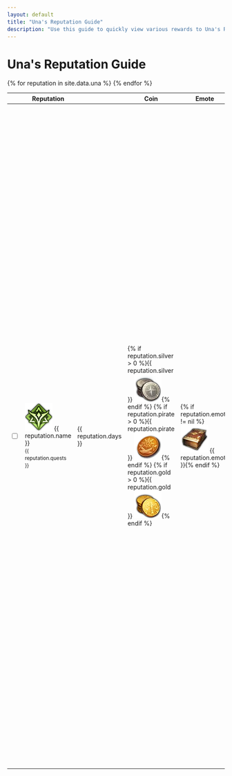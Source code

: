 ```yaml
---
layout: default
title: "Una's Reputation Guide"
description: "Use this guide to quickly view various rewards to Una's Reputation, and keep track of ones that have already been completed."
---
```


<h1>Una's Reputation Guide</h1>

<div class="progressbar-container">
  <div class="progressbar-bar"></div>
  <div class="progressbar-label"></div>
</div>
<div class = "ready"></div>

<table id="sortUna">
  <thead>
    <tr>
      <th class="no-sort"></th>
      <th>Reputation</th>
      <th data-toggle="tooltip" data-placement="top" title="Minimum days to acquire."><i style="font-size:30px" class="las la-calendar-day"></i></th>
      <th>Coin</th>
      <th>Emote</th>
      <th>Potion</th>
      <th>Craft</th>
      <th>Collection</th>
      <th>Mount</th>
      <th>Card</th>
      <th>Island Token</th>
      <th>Other</th>
    </tr>
  </thead>
  <tbody>
    {% for reputation in site.data.una %}
      <tr>
        <td>
          <input type="checkbox" id="{{ reputation.id }}" class="box">
        </td>
        <td> 
          <img class="lost-icon" src="/assets/img/icon/una.png" /> {{ reputation.name }}
          <br />
          <small>{{ reputation.quests }}</small>
        </td>
        <td> 
          <span data-toggle="tooltip" data-placement="top" title="Minimum days to acquire.">{{ reputation.days }}</span>
        </td>  
        <td>
          {% if reputation.silver > 0 %}{{ reputation.silver }} <img class="lost-icon" src="/assets/img/icon/silver.png" />{% endif %}
          {% if reputation.pirate > 0 %}{{ reputation.pirate }} <img class="lost-icon" src="/assets/img/icon/pirate.png" />{% endif %}
          {% if reputation.gold > 0 %}{{ reputation.gold }} <img class="lost-icon" src="/assets/img/icon/gold.png" />{% endif %}
        </td>
        <td>{% if reputation.emote != nil %}<img class="lost-icon" src="/assets/img/icon/emote.png" /> {{ reputation.emote }}{% endif %}</td>
        <td>
          <span style="display:none">{% if reputation.silver > 0 %}silver{% endif %} {% if reputation.pirate > 0 %}pirate{% endif %} {% if reputation.gold > 0 %}gold{% endif %}</span>
          <small>
          {% if reputation.charisma == true %}<img class="lost-icon" src="/assets/img/icon/Charisma.png" /> Charisma<br />{% endif %}
          {% if reputation.wisdom == true %}<img class="lost-icon" src="/assets/img/icon/Wisdom.png" /> Wisdom<br />{% endif %}
          {% if reputation.courage == true %}<img class="lost-icon" src="/assets/img/icon/Courage.png" /> Courage<br />{% endif %}
          {% if reputation.kindness == true %}<img class="lost-icon" src="/assets/img/icon/Kindness.png" /> Kindness<br />{% endif %}
          {% if reputation.crit == true %}<img class="lost-icon" src="/assets/img/icon/Crit.png" /> Crit<br />{% endif %}
          {% if reputation.domination == true %}<img class="lost-icon" src="/assets/img/icon/Domination.png" /> Domination<br />{% endif %}
          {% if reputation.endurance == true %}<img class="lost-icon" src="/assets/img/icon/Endurance.png" /> Endurance<br />{% endif %}
          {% if reputation.expertise == true %}<img class="lost-icon" src="/assets/img/icon/Expertise.png" /> Expertise<br />{% endif %}
          {% if reputation.swiftness == true %}<img class="lost-icon" src="/assets/img/icon/Swiftness.png" /> Swiftness<br />{% endif %}
          {% if reputation.specialization == true %}<img class="lost-icon" src="/assets/img/icon/Specialization Increase.png" /> Specialization<br />{% endif %}
          {% if reputation.vitality == true %}<img class="lost-icon" src="/assets/img/icon/Vitality Increase.png" /> Vitality<br />{% endif %}
          {% if reputation.stat == true %}<img class="lost-icon" src="/assets/img/icon/Stat Increase.png" /> Stat Increase<br />{% endif %}
          {% if reputation.skill == true %}<img class="lost-icon" src="/assets/img/icon/Skill Point.png" /> Skill Point<br />{% endif %}
          </small>
        </td>
        <td>{% if reputation.craft != nil %}<img class="lost-icon" src="/assets/img/icon/crafting.png" /> <small>Crafting Recipe: {{ reputation.craft }}</small>{% endif %}</td>
        <td>
          {% if reputation.giant != nil %} <img class="lost-icon" src="/assets/img/icon/giant-heart.png" /> <small>{{ reputation.giant }} Giant Heart</small> {% endif %}
          {% if reputation.masterpiece != nil %} <img class="lost-icon" src="/assets/img/icon/masterpiece.png" /><small>Masterpiece {{ reputation.masterpiece }}</small> {% endif %}
          {% if reputation.omnium != nil %} <img class="lost-icon" src="/assets/img/icon/omnium.png" /> <small>Omnium Star {{ reputation.omnium }}</small> {% endif %}
        </td>
        <td>{% if reputation.mount != nil %}<small>Mount: {{ reputation.mount }}</small> {% endif %}</td>
        <td>{% if reputation.card != nil %}<img class="lost-icon" src="/assets/img/icon/card.png" /> <small>{{ reputation.card }}</small> {% endif %}</td>
        <td>{% if reputation.island != nil %}<img class="lost-icon" src="/assets/img/icon/island.png" /> <small>{{ reputation.island }}</small> {% endif %}</td>
        <td>{% if reputation.other != nil %}<small>{{ reputation.other }} </small>{% endif %}</td>
      </tr>
    {% endfor %}
  </tbody>
</table>

<script>
      $(document).ready( function () {
          $('#sortUna').dataTable( {
              searchPanes: {
                  initCollapsed: true,
                  orderable: false,
                  columns: [1],
                  panes: [
                      {
                        header: 'Coin Reward',
                        options: [
                            {
                              label: 'Silver',
                              value: function(rowData, rowIdx){
                                  return rowData[5].includes('silver');
                              },
                            },
                            {
                            label: 'Pirate Coin',
                            value: function(rowData, rowIdx){
                                return rowData[5].includes('pirate');
                              },
                            },
                            {
                            label: 'Gold',
                            value: function(rowData, rowIdx){
                                return rowData[5].includes('gold');
                              },
                            }
                          ]
                        },
                      {
                        header: 'Reward Type',
                        options: [
                            {
                              label: 'Crafting Recipe',
                              value: function(rowData, rowIdx){
                                  return rowData[6] != "";
                              },
                            },
                            {
                              label: 'Emote',
                              value: function(rowData, rowIdx){
                                  return rowData[4] != "";
                              },
                            },
                            {
                              label: 'Mount',
                              value: function(rowData, rowIdx){
                                  return rowData[8] != "";
                              },
                            },
                            {
                            label: 'Card',
                            value: function(rowData, rowIdx){
                                return rowData[9] != "";
                              },
                            },
                            {
                            label: "Giant's Heart",
                            value: function(rowData, rowIdx){
                                return rowData[7].includes("Heart");
                              },
                            },
                            {
                            label: 'Masterpiece',
                            value: function(rowData, rowIdx){
                                return rowData[7].includes("Masterpiece");
                              },
                            },
                            {
                            label: 'Omnium Star',
                            value: function(rowData, rowIdx){
                                return rowData[7].includes("Omnium");
                              },
                            },
                            {
                            label: 'Island Token',
                            value: function(rowData, rowIdx){
                                return rowData[10] != "";
                              },
                            },
                            {
                              label: 'Other',
                              value: function(rowData, rowIdx){
                                  return rowData[11] != "";
                              },
                            }
                          ]
                      },
                      {
                        header: 'Increase Potion',
                        options: [
                            {
                              label: 'Kindness',
                              value: function(rowData, rowIdx){
                                  return rowData[5].includes("Kindness");
                              },
                            },
                            {
                            label: 'Charisma',
                            value: function(rowData, rowIdx){
                                return rowData[5].includes("Charisma");
                              },
                            },
                            {
                            label: 'Courage',
                            value: function(rowData, rowIdx){
                                return rowData[5].includes("Courage");
                              },
                            },
                            {
                            label: 'Wisdom',
                            value: function(rowData, rowIdx){
                                return rowData[5].includes("Wisdom");
                              },
                            },
                            {
                            label: 'Crit',
                            value: function(rowData, rowIdx){
                                return rowData[5].includes("Crit");
                              },
                            },
                            {
                            label: 'Domination',
                            value: function(rowData, rowIdx){
                                return rowData[5].includes("Domination");
                              },
                            },
                            {
                            label: 'Endurance',
                            value: function(rowData, rowIdx){
                                return rowData[5].includes("Endurance");
                              },
                            },
                            {
                            label: 'Expertise',
                            value: function(rowData, rowIdx){
                                return rowData[5].includes("Expertise");
                              },
                            },
                            {
                            label: 'Swiftness',
                            value: function(rowData, rowIdx){
                                return rowData[5].includes("Swiftness");
                              },
                            },
                            {
                            label: 'Specialization',
                            value: function(rowData, rowIdx){
                                return rowData[5].includes("Specialization");
                              },
                            },
                            {
                            label: 'Vitality',
                            value: function(rowData, rowIdx){
                                return rowData[5].includes("Vitality");
                              },
                            },
                            {
                            label: 'Stat Increase',
                            value: function(rowData, rowIdx){
                                return rowData[5].includes("Stat Increase");
                              },
                            },
                            {
                            label: 'Skill Point',
                            value: function(rowData, rowIdx){
                                return rowData[5].includes("Skill Point");
                              },
                            }
                          ]
                        }
                    ]
              },
              dom: 'Plfrtip',
              "paging": false,
              responsive: {
                  details: {
                      display: $.fn.dataTable.Responsive.display.childRowImmediate,
                      type: 'none',
                      target: ''
                  }
              },
              fixedHeader: true,
              "order": [],
              "columnDefs": [ {
                    "targets": 'no-sort',
                    "orderable": false,
              } ]
          } );
    } );
</script>
